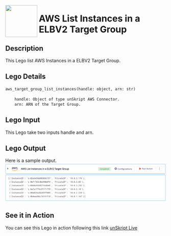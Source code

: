 [<img align="left" src="https://unskript.com/assets/favicon.png" width="100" height="100" style="padding-right: 5px">](https://unskript.com/assets/favicon.png) 
<h1>AWS List Instances in a ELBV2 Target Group </h1>

## Description
This Lego list AWS Instances in a ELBV2 Target Group.


## Lego Details

    aws_target_group_list_instances(handle: object, arn: str)

        handle: Object of type unSkript AWS Connector.
        arn: ARN of the Target Group.

## Lego Input

This Lego take two inputs handle and arn.


## Lego Output
Here is a sample output.
<img src="./1.png">


## See it in Action

You can see this Lego in action following this link [unSkript Live](https://us.app.unskript.io)